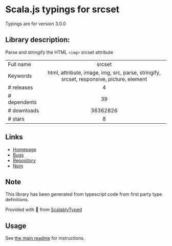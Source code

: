 
# Scala.js typings for srcset

Typings are for version 3.0.0

## Library description:
Parse and stringify the HTML `<img>` srcset attribute

|                    |                 |
| ------------------ | :-------------: |
| Full name          | srcset |
| Keywords           | html, attribute, image, img, src, parse, stringify, srcset, responsive, picture, element |
| # releases         | 4 |
| # dependents       | 39 |
| # downloads        | 36362826 |
| # stars            | 8 |

## Links
- [Homepage](https://github.com/sindresorhus/srcset#readme)
- [Bugs](https://github.com/sindresorhus/srcset/issues)
- [Repository](https://github.com/sindresorhus/srcset)
- [Npm](https://www.npmjs.com/package/srcset)
    


## Note
This library has been generated from typescript code from first party type definitions.

Provided with :purple_heart: from [ScalablyTyped](https://github.com/oyvindberg/ScalablyTyped)

## Usage
See [the main readme](../../readme.md) for instructions.


